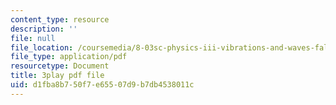 ```yaml
---
content_type: resource
description: ''
file: null
file_location: /coursemedia/8-03sc-physics-iii-vibrations-and-waves-fall-2016/d1fba8b750f7e65507d9b7db4538011c_8P2AvGGtm_A.pdf
file_type: application/pdf
resourcetype: Document
title: 3play pdf file
uid: d1fba8b7-50f7-e655-07d9-b7db4538011c
---
```

